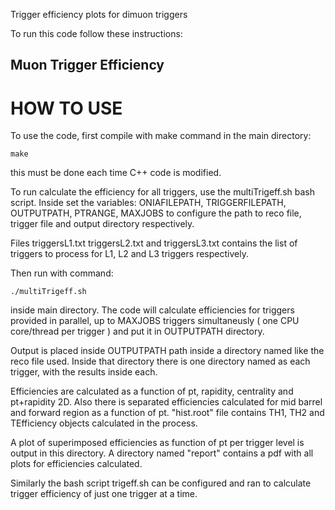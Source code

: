 Trigger efficiency plots for dimuon triggers

To run this code follow these instructions:

## Muon Trigger Efficiency

# HOW TO USE
To use the code, first compile with make command in the main directory:
```
make
```
this must be done each time C++ code is modified.

To run calculate the efficiency for all triggers, use the
multiTrigeff.sh bash script. Inside set the variables:
ONIAFILEPATH, TRIGGERFILEPATH, OUTPUTPATH, PTRANGE, MAXJOBS
to configure the path to reco file, trigger file and output directory respectively.

Files triggersL1.txt triggersL2.txt and triggersL3.txt contains the list of
triggers to process for L1, L2 and L3 triggers respectively.

Then run with command:
```
./multiTrigeff.sh
```
inside main directory.
The code will calculate efficiencies for triggers provided in parallel,
up to MAXJOBS triggers simultaneusly ( one CPU core/thread per trigger ) and put it in OUTPUTPATH directory.

Output is placed inside OUTPUTPATH path inside a directory named like the reco file used.
Inside that directory there is one directory named as each trigger, with the results inside each.

Efficiencies are calculated as a function of pt, rapidity, centrality and pt+rapidity 2D. Also there is separated efficiencies calculated for mid barrel and forward region as a function of pt. "hist.root" file contains TH1, TH2 and TEfficiency objects calculated in the process.

A plot of superimposed efficiencies as function of pt per trigger level is output in this directory.
A directory named "report" contains a pdf with all plots for efficiencies calculated.

Similarly the bash script trigeff.sh can be configured and ran to calculate trigger efficiency of just one trigger at a time.


